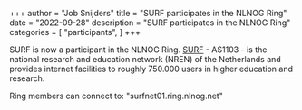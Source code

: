 +++
author = "Job Snijders"
title = "SURF participates in the NLNOG Ring"
date = "2022-09-28"
description = "SURF participates in the NLNOG Ring"
categories = [
    "participants",
]
+++

SURF is now a participant in the NLNOG Ring. <a href="http://www.surf.nl/">SURF</a> - AS1103 - is the national research and education network (NREN) of the Netherlands and provides internet facilities to roughly 750.000 users in higher education and research. 

Ring members can connect to: "surfnet01.ring.nlnog.net" 

